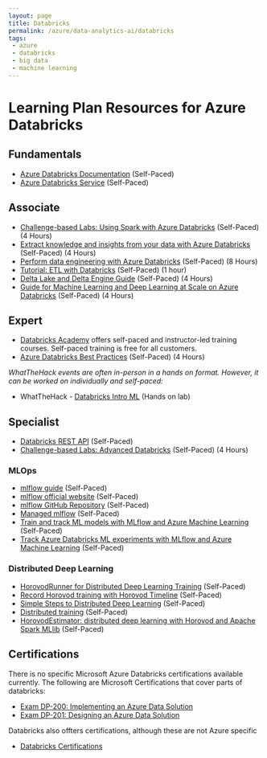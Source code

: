 ```yaml
---
layout: page
title: Databricks
permalink: /azure/data-analytics-ai/databricks
tags: 
 - azure
 - databricks
 - big data
 - machine learning
---
```



# Learning Plan Resources for Azure Databricks

## Fundamentals

* [Azure Databricks Documentation](https://docs.microsoft.com/en-us/azure/azure-databricks/) (Self-Paced)
* [Azure Databricks Service](https://azure.microsoft.com/en-us/services/databricks/) (Self-Paced)

## Associate

* [Challenge-based Labs: Using Spark with Azure Databricks](https://github.com/microsoft/WhatTheHack/tree/master/008-DatabricksIntroML) (Self-Paced) (4 Hours)
* [Extract knowledge and insights from your data with Azure Databricks](https://docs.microsoft.com/en-us/learn/paths/data-science/) (Self-Paced) (4 Hours)
* [Perform data engineering with Azure Databricks](https://docs.microsoft.com/en-us/learn/paths/data-engineering-with-databricks/) (Self-Paced) (8 Hours)
* [Tutorial: ETL with Databricks](https://docs.microsoft.com/en-us/azure/databricks/scenarios/databricks-extract-load-sql-data-warehouse) (Self-Paced) (1 hour)
* [Delta Lake and Delta Engine Guide](https://docs.microsoft.com/en-us/azure/databricks/delta/) (Self-Paced) (4 Hours)
* [Guide for Machine Learning and Deep Learning at Scale on Azure Databricks](https://docs.microsoft.com/en-us/azure/databricks/applications/machine-learning/) (Self-Paced) (4 Hours)

## Expert
* [Databricks Academy](https://academy.databricks.com/) offers self-paced and instructor-led training courses. Self-paced training is free for all customers.
* [Azure Databricks Best Practices](https://github.com/Azure/AzureDatabricksBestPractices/blob/master/toc.md) (Self-Paced) (4 Hours)

_WhatTheHack events are often in-person in a hands on format. However, it can be worked on individually and self-paced:_
* WhatTheHack - [Databricks Intro ML](https://github.com/microsoft/WhatTheHack/tree/master/008-DatabricksIntroML) (Hands on lab)

## Specialist

* [Databricks REST API](https://docs.microsoft.com/en-us/azure/databricks/dev-tools/api/) (Self-Paced)
* [Challenge-based Labs: Advanced Databricks](https://github.com/annedroid/Ready2019_AA_AI319) (Self-Paced) (4 Hours)

### MLOps
* [mlflow guide](https://docs.microsoft.com/en-us/azure/databricks/applications/mlflow/) (Self-Paced)
* [mlflow official website](https://github.com/microsoft/PartnerResources.git) (Self-Paced)
* [mlflow GitHub Repository](https://github.com/mlflow/mlflow) (Self-Paced)
* [Managed mlflow](https://databricks.com/product/managed-mlflow) (Self-Paced)
* [Train and track ML models with MLflow and Azure Machine Learning](https://docs.microsoft.com/en-us/azure/machine-learning/how-to-use-mlflow) (Self-Paced)
* [Track Azure Databricks ML experiments with MLflow and Azure Machine Learning](https://docs.microsoft.com/en-us/azure/machine-learning/how-to-use-mlflow-azure-databricks) (Self-Paced)

### Distributed Deep Learning
* [HorovodRunner for Distributed Deep Learning Training](https://databricks.com/blog/2021/01/14/leveling-the-playing-field-horovodrunner-for-distributed-deep-learning-training.html) (Self-Paced)
* [Record Horovod training with Horovod Timeline](https://docs.databricks.com/applications/machine-learning/train-model/distributed-training/horovod-runner.html#record-horovod-training-with-horovod-timeline) (Self-Paced)
* [Simple Steps to Distributed Deep Learning](https://databricks.com/blog/2019/03/11/simple-steps-to-distributed-deep-learning-on-demand-webinar-and-faq-now-available.html) (Self-Paced)
* [Distributed training](https://docs.microsoft.com/en-us/azure/databricks/applications/machine-learning/train-model/distributed-training/) (Self-Paced)
* [HorovodEstimator: distributed deep learning with Horovod and Apache Spark MLlib](https://docs.microsoft.com/en-us/azure/databricks/applications/machine-learning/train-model/distributed-training/horovod-estimator) (Self-Paced)

## Certifications
There is no specific Microsoft Azure Databricks certifications available currently. The following are Microsoft Certifications that cover parts of databricks:
* [Exam DP-200: Implementing an Azure Data Solution](https://docs.microsoft.com/en-us/learn/certifications/exams/dp-200)
* [Exam DP-201: Designing an Azure Data Solution](https://docs.microsoft.com/en-us/learn/certifications/exams/dp-201)

Databricks also offters certifications, although these are not Azure specific
* [Databricks Certifications](https://academy.databricks.com/category/certifications)
